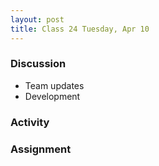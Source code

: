 ```yaml
---
layout: post
title: Class 24 Tuesday, Apr 10
---
```


### Discussion

* Team updates
* Development

### Activity


### Assignment
